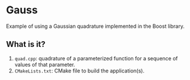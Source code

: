 # Gauss

Example of using a Gaussian quadrature implemented in the Boost library.


## What is it?

1. `quad.cpp`: quadrature of a parameterized function for a sequence of values of that parameter.
1. `CMakeLists.txt`: CMake file to build the application(s).
